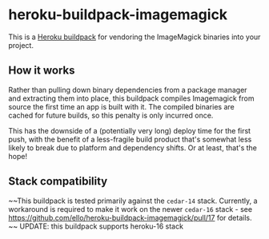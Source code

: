 heroku-buildpack-imagemagick
=================================

This is a [Heroku buildpack](http://devcenter.heroku.com/articles/buildpacks) for vendoring the ImageMagick binaries into your project.

## How it works
Rather than pulling down binary dependencies from a package manager and extracting them into place, this buildpack compiles Imagemagick from source the first time an app is built with it. The compiled binaries are cached for future builds, so this penalty is only incurred once.

This has the downside of a (potentially very long) deploy time for the first push, with the benefit of a less-fragile build product that's somewhat less likely to break due to platform and dependency shifts. Or at least, that's the hope!

## Stack compatibility
~~This buildpack is tested primarily against the `cedar-14` stack. Currently, a workaround is required to make it work on the newer `cedar-16` stack - see https://github.com/ello/heroku-buildpack-imagemagick/pull/17 for details.
~~
UPDATE: this buildpack supports heroku-16 stack
